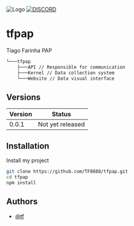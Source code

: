 ![Logo](https://media.discordapp.net/attachments/952673270321258539/989088557752791040/signature_1.png)
[![DISCORD](https://img.shields.io/discord/844315476620214362?label=Discord)](https://discord.gg/mf7h2pjR)

# tfpap
Tiago Farinha PAP 

```bash
└───tfpap
    ├───API // Responsible for communication
    ├───Kernel // Data collection system
    └───Website // Data visual interface
```
## Versions

| Version             | Status                                                               |
| ----------------- | ------------------------------------------------------------------ |
| 0.0.1 | Not yet released |


## Installation

Install my project

```bash
git clone https://github.com/TF8088/tfpap.git
cd tfpap
npm install
```

## Authors

- [@tf](https://github.com/TF8088)

